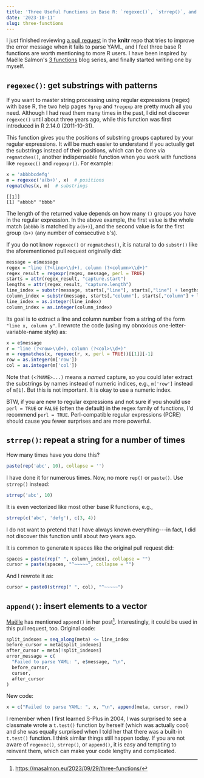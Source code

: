 ```yaml
---
title: 'Three Useful Functions in Base R: `regexec()`, `strrep()`, and `append()`'
date: '2023-10-11'
slug: three-functions
---
```


I just finished reviewing [a pull
request](https://github.com/yihui/knitr/pull/2294/files) in the **knitr** repo
that tries to improve the error message when it fails to parse YAML, and I feel
three base R functions are worth mentioning to more R users. I have been
inspired by Maëlle Salmon's [3
functions](https://masalmon.eu/2023/09/29/three-functions/) blog series, and
finally started writing one by myself.

## `regexec()`: get substrings with patterns

If you want to master string processing using regular expressions (regex) with
base R, the two help pages `?grep` and `?regexp` are pretty much all you need.
Although I had read them many times in the past, I did not discover `regexec()`
until about three years ago, while this function was first introduced in R
2.14.0 (2011-10-31).

This function gives you the positions of substring groups captured by your
regular expressions. It will be much easier to understand if you actually get
the substrings instead of their positions, which can be done via `regmatches()`,
another indispensable function when you work with functions like `regexec()` and
`regexpr()`. For example:

``` r
x = 'abbbbcdefg'
m = regexec('a(b+)', x)  # positions
regmatches(x, m)  # substrings
```

```         
[[1]]
[1] "abbbb" "bbbb"
```

The length of the returned value depends on how many `()` groups you have in the
regular expression. In the above example, the first value is the whole match
(`abbbb` is matched by `a(b+)`), and the second value is for the first group
`(b+)` (any number of consecutive `b`'s).

If you do not know `regexec()` or `regmatches()`, it is natural to do `substr()`
like the aforementioned pull request originally did:

``` r
message = e$message
regex = "line (?<line>\\d+), column (?<column>\\d+)"
regex_result = regexpr(regex, message, perl = TRUE)
starts = attr(regex_result, "capture.start")
lengths = attr(regex_result, "capture.length")
line_index = substr(message, starts[,"line"], starts[,"line"] + lengths[,"line"] - 1)
column_index = substr(message, starts[,"column"], starts[,"column"] + lengths[,"column"] - 1)
line_index = as.integer(line_index)
column_index = as.integer(column_index)
```

Its goal is to extract a line and column number from a string of the form
`"line x, column y"`. I rewrote the code (using my obnoxious
one-letter-variable-name style) as:

``` r
x = e$message
r = "line (?<row>\\d+), column (?<col>\\d+)"
m = regmatches(x, regexec(r, x, perl = TRUE))[[1]][-1]
row = as.integer(m['row'])
col = as.integer(m['col'])
```

Note that `(<?NAME>...)` means a *named* capture, so you could later extract the
substrings by names instead of numeric indices, e.g., `m['row']` instead of
`m[1]`. But this is not important. It is okay to use a numeric index.

BTW, if you are new to regular expressions and not sure if you should use
`perl = TRUE` or `FALSE` (often the default) in the regex family of functions,
I'd recommend `perl = TRUE`. Perl-compatible regular expressions (PCRE) should
cause you fewer surprises and are more powerful.

## `strrep()`: repeat a string for a number of times

How many times have you done this?

``` r
paste(rep('abc', 10), collapse = '')
```

I have done it for numerous times. Now, no more `rep()` or `paste()`. Use
`strrep()` instead:

``` r
strrep('abc', 10)
```

It is even vectorized like most other base R functions, e.g.,

``` r
strrep(c('abc', 'defg'), c(3, 4))
```

I do not want to pretend that I have always known everything---in fact, I did
not discover this function until about *two* years ago.

It is common to generate `N` spaces like the original pull request did:

``` r
spaces = paste(rep(" ", column_index), collapse = "")
cursor = paste(spaces, "^~~~~~", collapse = "")
```

And I rewrote it as:

``` r
cursor = paste0(strrep(" ", col), "^~~~~~")
```

## `append()`: insert elements to a vector

[Maëlle](https://masalmon.eu/) has mentioned `append()` in her post[^1]. Interestingly, it could be used in
this pull request, too. Original code:

[^1]: https://masalmon.eu/2023/09/29/three-functions/

``` r
split_indexes = seq_along(meta) <= line_index
before_cursor = meta[split_indexes]
after_cursor = meta[!split_indexes]
error_message = c(
  "Failed to parse YAML: ", e$message, "\n",
  before_cursor,
  cursor,
  after_cursor
)
```

New code:

``` r
x = c("Failed to parse YAML: ", x, "\n", append(meta, cursor, row))
```

I remember when I first learned S-Plus in 2004, I was surprised to see a
classmate wrote a `t.test()` function by herself (which was actually cool) and
she was equally surprised when I told her that there was a built-in `t.test()`
function. I think similar things still happen today. If you are not aware of
`regexec()`, `strrep()`, or `append()`, it is easy and tempting to reinvent
them, which can make your code lengthy and complicated.
